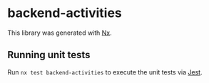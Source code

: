 # backend-activities

This library was generated with [Nx](https://nx.dev).

## Running unit tests

Run `nx test backend-activities` to execute the unit tests via [Jest](https://jestjs.io).
